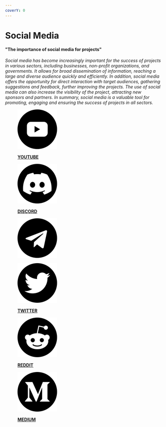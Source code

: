 ```yaml
---
coverY: 0
---
```


# Social Media

#### "The importance of social media for projects"

_Social media has become increasingly important for the success of projects in various sectors, including businesses, non-profit organizations, and governments. It allows for broad dissemination of information, reaching a large and diverse audience quickly and efficiently. In addition, social media offers the opportunity for direct interaction with target audiences, gathering suggestions and feedback, further improving the projects. The use of social media can also increase the visibility of the project, attracting new sponsors and partners. In summary, social media is a valuable tool for promoting, engaging and ensuring the success of projects in all sectors._

<div>

<figure><img src="../.gitbook/assets/youtube.png" alt=""><figcaption><p><strong></strong><a href="https://www.youtube.com/@gymai/featured"><strong>YOUTUBE</strong></a><strong></strong></p></figcaption></figure>

 

<figure><img src="../.gitbook/assets/discordia.png" alt=""><figcaption><p><strong></strong><a href="https://discord.gg/94gThCeUUk"><strong>DISCORD</strong></a><strong></strong></p></figcaption></figure>

 

<figure><img src="../.gitbook/assets/telegram (3).png" alt=""><figcaption></figcaption></figure>

 

<figure><img src="../.gitbook/assets/twitter (3).png" alt=""><figcaption><p><strong></strong><a href="https://twitter.com/GymAI_"><strong>TWITTER</strong></a><strong></strong></p></figcaption></figure>

 

<figure><img src="../.gitbook/assets/reddit.png" alt=""><figcaption><p><strong></strong><a href="https://www.reddit.com/user/Gym-AI"><strong>REDDIT</strong></a><strong></strong></p></figcaption></figure>

 

<figure><img src="../.gitbook/assets/medium.png" alt=""><figcaption><p><strong></strong><a href="https://medium.com/@Gym-AI"><strong>MEDIUM</strong></a><strong></strong></p></figcaption></figure>

</div>
